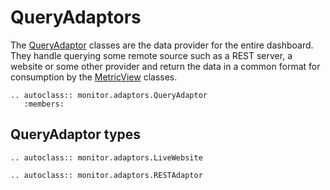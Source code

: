 # QueryAdaptors

The [QueryAdaptor](monitor.adaptors.QueryAdaptor) classes are the data
provider for the entire dashboard. They handle querying some remote
source such as a REST server, a website or some other provider and
return the data in a common format for consumption by the
[MetricView](monitor.views.MetricView) classes.

```{eval-rst}
.. autoclass:: monitor.adaptors.QueryAdaptor
   :members:
```

## QueryAdaptor types

```{eval-rst}
.. autoclass:: monitor.adaptors.LiveWebsite
```

```{eval-rst}
.. autoclass:: monitor.adaptors.RESTAdaptor
```

